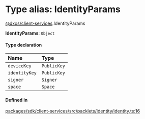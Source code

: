 # Type alias: IdentityParams

[@dxos/client-services](../modules/dxos_client_services.md).IdentityParams

 **IdentityParams**: `Object`

#### Type declaration

| Name | Type |
| :------ | :------ |
| `deviceKey` | `PublicKey` |
| `identityKey` | `PublicKey` |
| `signer` | `Signer` |
| `space` | `Space` |

#### Defined in

[packages/sdk/client-services/src/packlets/identity/identity.ts:16](https://github.com/dxos/dxos/blob/main/packages/sdk/client-services/src/packlets/identity/identity.ts#L16)
